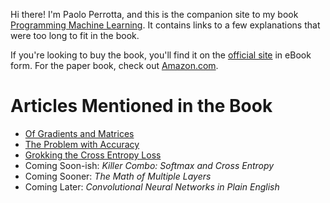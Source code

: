 Hi there! I'm Paolo Perrotta, and this is the companion site to my book [Programming Machine Learning](https://pragprog.com/book/pplearn). It contains links to a few explanations that were too long to fit in the book.

If you're looking to buy the book, you'll find it on the [official site](https://pragprog.com/book/pplearn/programming-machine-learning) in eBook form. For the paper book, check out [Amazon.com](https://www.amazon.com/gp/product/1680506609/ref=as_li_qf_asin_il_tl?ie=UTF8&tag=ductyp-20&creative=9325&linkCode=as2&creativeASIN=1680506609&linkId=21357a11b4a7bc9be95476540d1d3a09).

# Articles Mentioned in the Book

* [Of Gradients and Matrices](https://medium.com/@nusco/of-gradients-and-matrices-1b19de65e5cd)
* [The Problem with Accuracy](https://medium.com/@nusco/the-problem-with-accuracy-3670891b908e)
* [Grokking the Cross Entropy Loss](https://medium.com/@nusco/grokking-the-cross-entropy-loss-cda6eb9ec307)
* Coming Soon-ish: _Killer Combo: Softmax and Cross Entropy_
* Coming Sooner: _The Math of Multiple Layers_
* Coming Later: _Convolutional Neural Networks in Plain English_
